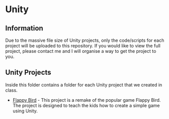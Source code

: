# Unity

## Information

Due to the massive file size of Unity projects, only the code/scripts for each project will be uploaded to this repository. If you would like to view the full project, please contact me and I will organise a way to get the project to you.

## Unity Projects

Inside this folder contains a folder for each Unity project that we created in class.

- [Flappy Bird](./Flappy%20Bird/) - This project is a remake of the popular game Flappy Bird. The project is designed to teach the kids how to create a simple game using Unity.